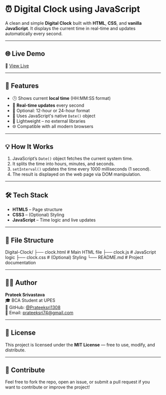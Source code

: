 # ⏰ Digital Clock using JavaScript

A clean and simple **Digital Clock** built with **HTML**, **CSS**, and **vanilla JavaScript**. It displays the current time in real-time and updates automatically every second.

---

## 🌐 Live Demo

🔗 [View Live](https://prateeksri1308.github.io/-Digital-Clock/) 

---

## 🚀 Features

- 🕒 Shows current **local time** (HH:MM:SS format)  
- 🔄 **Real-time updates** every second  
- 📆 Optional: 12-hour or 24-hour format  
- 🧠 Uses JavaScript's native `Date()` object  
- 🧩 Lightweight – no external libraries  
- 🌐 Compatible with all modern browsers  

---

## 💡 How It Works

1. JavaScript’s `Date()` object fetches the current system time.  
2. It splits the time into hours, minutes, and seconds.  
3. `setInterval()` updates the time every 1000 milliseconds (1 second).  
4. The result is displayed on the web page via DOM manipulation.

---

## 🛠️ Tech Stack

- **HTML5** – Page structure  
- **CSS3** – (Optional) Styling  
- **JavaScript** – Time logic and live updates  

---

## 📁 File Structure

Digital-Clock/
├── clock.html # Main HTML file
├── clock.js # JavaScript logic
├── clock.css # (Optional) Styling
└── README.md # Project documentation


---

## 🧑‍💻 Author

**Prateek Srivastava**  
🎓 BCA Student at UPES  
🔗 GitHub: [@Prateeksri1308](https://github.com/Prateeksri1308)  
📧 Email: prateeksri74@gmail.com

---

## 📄 License

This project is licensed under the **MIT License** — free to use, modify, and distribute.

---

## 🙌 Contribute

Feel free to fork the repo, open an issue, or submit a pull request if you want to contribute or improve the project!

